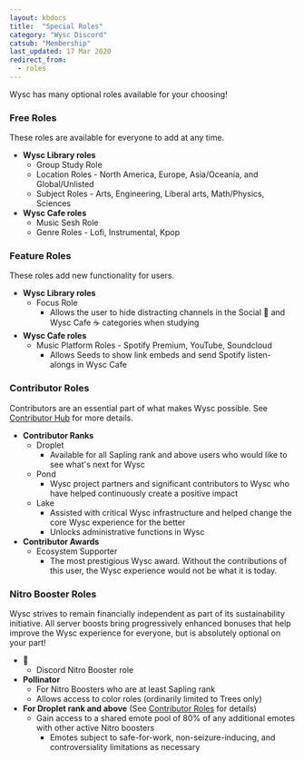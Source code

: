```yaml
---
layout: kbdocs
title:  "Special Roles"
category: "Wysc Discord"
catsub: "Membership"
last_updated: 17 Mar 2020
redirect_from:
  - roles
---
```


Wysc has many optional roles available for your choosing!


### Free Roles

These roles are available for everyone to add at any time.

- **Wysc Library roles**
  - Group Study Role
  - Location Roles - North America, Europe, Asia/Oceania, and Global/Unlisted
  - Subject Roles - Arts, Engineering, Liberal arts, Math/Physics, Sciences
- **Wysc Cafe roles**
  - Music Sesh Role
  - Genre Roles - Lofi, Instrumental, Kpop


### Feature Roles

These roles add new functionality for users.

- **Wysc Library roles**
  - Focus Role
    - Allows the user to hide distracting channels in the Social 🥂 and Wysc Cafe ☕ categories when studying
- **Wysc Cafe roles**
  - Music Platform Roles - Spotify Premium, YouTube, Soundcloud
    - Allows Seeds to show link embeds and send Spotify listen-alongs in Wysc Cafe


### Contributor Roles

Contributors are an essential part of what makes Wysc possible. See [Contributor Hub](/docs/dev) for more details.

- **Contributor Ranks**
  - Droplet
    - Available for all Sapling rank and above users who would like to see what's next for Wysc
  - Pond
    - Wysc project partners and significant contributors to Wysc who have helped continuously create a positive impact
  - Lake
    - Assisted with critical Wysc infrastructure and helped change the core Wysc experience for the better
    - Unlocks administrative functions in Wysc
- **Contributor Awards**
  - Ecosystem Supporter
    - The most prestigious Wysc award. Without the contributions of this user, the Wysc experience would not be what it is today.


### Nitro Booster Roles

Wysc strives to remain financially independent as part of its sustainability initiative. All server boosts bring progressively enhanced bonuses that help improve the Wysc experience for everyone, but is absolutely optional on your part! 

- **💎**
  - Discord Nitro Booster role
- **Pollinator**
  - For Nitro Boosters who are at least Sapling rank
  - Allows access to color roles (ordinarily limited to Trees only)
- **For Droplet rank and above** (See [Contributor Roles](#contributor-roles) for details)
  - Gain access to a shared emote pool of 80% of any additional emotes with other active Nitro boosters
    - Emotes subject to safe-for-work, non-seizure-inducing, and controversiality limitations as necessary